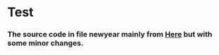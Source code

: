 # Test
### The source code in file newyear mainly from [**Here**](https://github.com/corestudi0/corestudi0.github.io) but with some minor changes.
